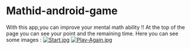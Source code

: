 # Mathid-android-game
With this app,you can improve your mental math ability !!
At the top of the page you can see your point and the remaining time.
Here you can see some images :
[![Start.jpg](https://i.postimg.cc/vT1pgHGq/Start.jpg)](https://postimg.cc/Cngv90Bk)
[![Play-Again.jpg](https://i.postimg.cc/bJKjR2Vc/Play-Again.jpg)](https://postimg.cc/cgMjx6NX)

